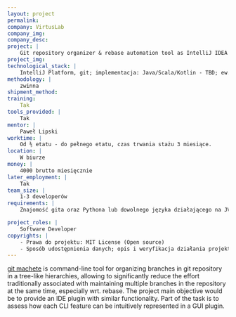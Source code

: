 ```yaml
---
layout: project
permalink: 
company: VirtusLab
company_img:
company_desc:
project: |
    Git repository organizer & rebase automation tool as IntelliJ IDEA plugin
project_img:
technological_stack: |
    IntelliJ Platform, git; implementacja: Java/Scala/Kotlin - TBD; ew. IronPython (git-machete jest napisany w Pythonie)
methodology: |
    zwinna
shipment_method:
training:
    Tak
tools_provided: |
    Tak
mentor: |
    Paweł Lipski
worktime: |
    Od ⅗ etatu - do pełnego etatu, czas trwania stażu 3 miesiące.
location: |
    W biurze
money: |
    4000 brutto miesięcznie
later_employment: |
    Tak
team_size: |
    1-3 developerów
requirements: |
    Znajomość gita oraz Pythona lub dowolnego języka działającego na JVM będzie sporym atutem

project_roles: |
    Software Developer
copyrights: |
    - Prawa do projektu: MIT License (Open source)
    - Sposób udostępnienia danych; opis i weryfikacja działania projektu na potrzeby pracy licencjackiej: Dane są ogólnodostępne
---
```

[git machete](https://github.com/VirtusLab/git-machete) is command-line tool for organizing branches in git repository in a tree-like hierarchies, allowing to significantly reduce the effort traditionally associated with maintaining multiple branches in the repository at the same time, especially wrt. rebase. The project main objective would be to provide an IDE plugin with similar functionality. Part of the task is to assess how each CLI feature can be intuitively represented in a GUI plugin.
